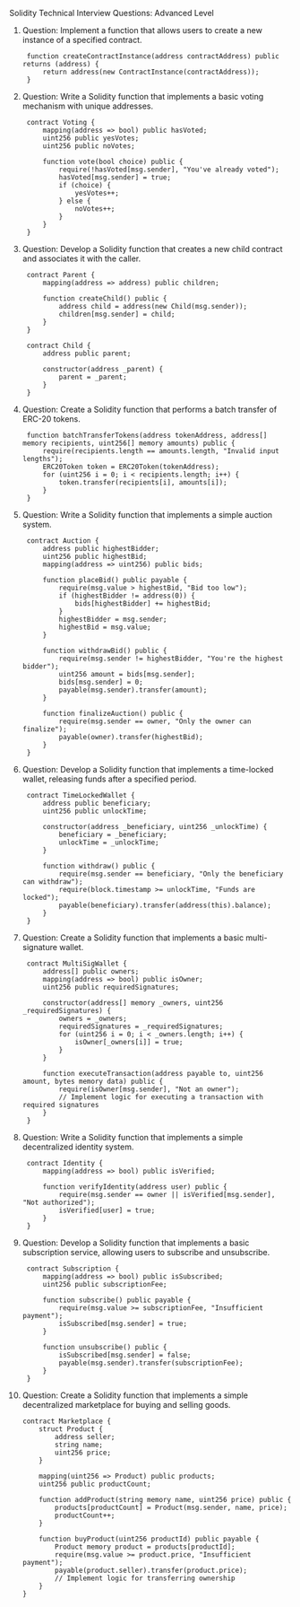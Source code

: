 Solidity Technical Interview Questions: Advanced Level

1. Question: Implement a function that allows users to create a new instance of a specified contract.

        function createContractInstance(address contractAddress) public returns (address) {
            return address(new ContractInstance(contractAddress));
        }

2. Question: Write a Solidity function that implements a basic voting mechanism with unique addresses.

        contract Voting {
            mapping(address => bool) public hasVoted;
            uint256 public yesVotes;
            uint256 public noVotes;
            
            function vote(bool choice) public {
                require(!hasVoted[msg.sender], "You've already voted");
                hasVoted[msg.sender] = true;
                if (choice) {
                    yesVotes++;
                } else {
                    noVotes++;
                }
            }
        }

3. Question: Develop a Solidity function that creates a new child contract and associates it with the caller.

        contract Parent {
            mapping(address => address) public children;
            
            function createChild() public {
                address child = address(new Child(msg.sender));
                children[msg.sender] = child;
            }
        }

        contract Child {
            address public parent;
            
            constructor(address _parent) {
                parent = _parent;
            }
        }

4. Question: Create a Solidity function that performs a batch transfer of ERC-20 tokens.

        function batchTransferTokens(address tokenAddress, address[] memory recipients, uint256[] memory amounts) public {
            require(recipients.length == amounts.length, "Invalid input lengths");
            ERC20Token token = ERC20Token(tokenAddress);
            for (uint256 i = 0; i < recipients.length; i++) {
                token.transfer(recipients[i], amounts[i]);
            }
        }
5. Question: Write a Solidity function that implements a simple auction system.

        contract Auction {
            address public highestBidder;
            uint256 public highestBid;
            mapping(address => uint256) public bids;
            
            function placeBid() public payable {
                require(msg.value > highestBid, "Bid too low");
                if (highestBidder != address(0)) {
                    bids[highestBidder] += highestBid;
                }
                highestBidder = msg.sender;
                highestBid = msg.value;
            }
            
            function withdrawBid() public {
                require(msg.sender != highestBidder, "You're the highest bidder");
                uint256 amount = bids[msg.sender];
                bids[msg.sender] = 0;
                payable(msg.sender).transfer(amount);
            }
            
            function finalizeAuction() public {
                require(msg.sender == owner, "Only the owner can finalize");
                payable(owner).transfer(highestBid);
            }
        }

6. Question: Develop a Solidity function that implements a time-locked wallet, releasing funds after a specified period.

        contract TimeLockedWallet {
            address public beneficiary;
            uint256 public unlockTime;
            
            constructor(address _beneficiary, uint256 _unlockTime) {
                beneficiary = _beneficiary;
                unlockTime = _unlockTime;
            }
            
            function withdraw() public {
                require(msg.sender == beneficiary, "Only the beneficiary can withdraw");
                require(block.timestamp >= unlockTime, "Funds are locked");
                payable(beneficiary).transfer(address(this).balance);
            }
        }

7. Question: Create a Solidity function that implements a basic multi-signature wallet.

        contract MultiSigWallet {
            address[] public owners;
            mapping(address => bool) public isOwner;
            uint256 public requiredSignatures;
            
            constructor(address[] memory _owners, uint256 _requiredSignatures) {
                owners = _owners;
                requiredSignatures = _requiredSignatures;
                for (uint256 i = 0; i < _owners.length; i++) {
                    isOwner[_owners[i]] = true;
                }
            }
            
            function executeTransaction(address payable to, uint256 amount, bytes memory data) public {
                require(isOwner[msg.sender], "Not an owner");
                // Implement logic for executing a transaction with required signatures
            }
        }

8. Question: Write a Solidity function that implements a simple decentralized identity system.

        contract Identity {
            mapping(address => bool) public isVerified;
            
            function verifyIdentity(address user) public {
                require(msg.sender == owner || isVerified[msg.sender], "Not authorized");
                isVerified[user] = true;
            }
        }

9. Question: Develop a Solidity function that implements a basic subscription service, allowing users to subscribe and unsubscribe.

        contract Subscription {
            mapping(address => bool) public isSubscribed;
            uint256 public subscriptionFee;
            
            function subscribe() public payable {
                require(msg.value >= subscriptionFee, "Insufficient payment");
                isSubscribed[msg.sender] = true;
            }
            
            function unsubscribe() public {
                isSubscribed[msg.sender] = false;
                payable(msg.sender).transfer(subscriptionFee);
            }
        }

10. Question: Create a Solidity function that implements a simple decentralized marketplace for buying and selling goods.

        contract Marketplace {
            struct Product {
                address seller;
                string name;
                uint256 price;
            }
            
            mapping(uint256 => Product) public products;
            uint256 public productCount;
            
            function addProduct(string memory name, uint256 price) public {
                products[productCount] = Product(msg.sender, name, price);
                productCount++;
            }
            
            function buyProduct(uint256 productId) public payable {
                Product memory product = products[productId];
                require(msg.value >= product.price, "Insufficient payment");
                payable(product.seller).transfer(product.price);
                // Implement logic for transferring ownership
            }
        }